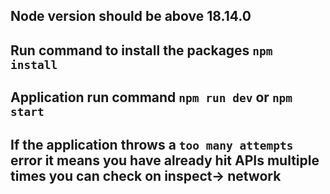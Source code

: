 ## Node version should be above 18.14.0 

## Run command to install the packages `npm install`

## Application run command `npm run dev` or `npm start`

## If the application throws a `too many attempts` error it means you have already hit APIs multiple times you can check on inspect-> network  
